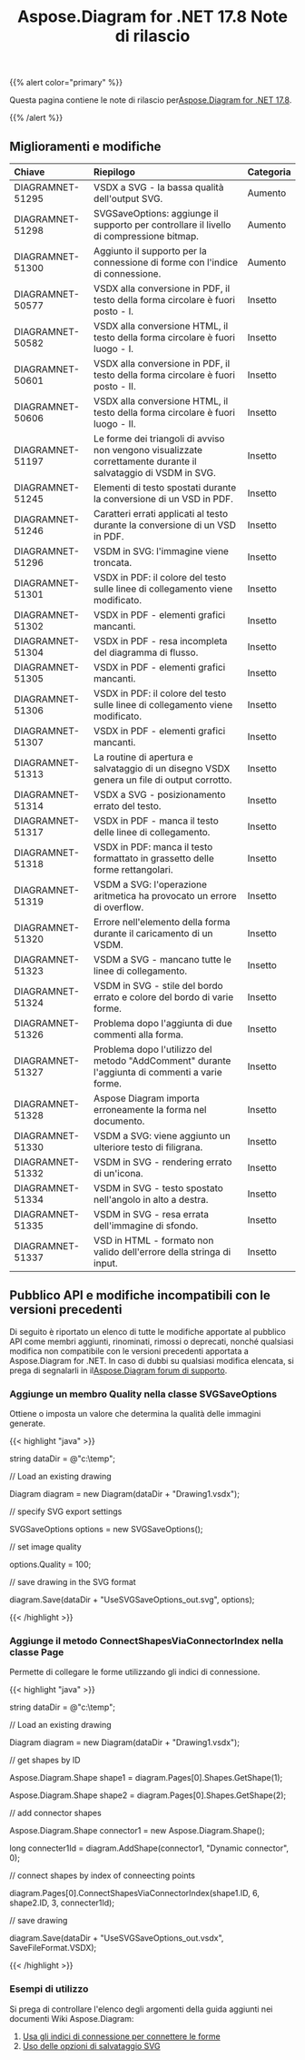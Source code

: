 ﻿---
title: Aspose.Diagram for .NET 17.8 Note di rilascio
type: docs
weight: 50
url: /it/net/aspose-diagram-for-net-17-8-release-notes/
---
{{% alert color="primary" %}} 

 Questa pagina contiene le note di rilascio per[Aspose.Diagram for .NET 17.8](https://www.nuget.org/packages/Aspose.Diagram/17.8.0).

{{% /alert %}} 
## **Miglioramenti e modifiche**

|**Chiave**|**Riepilogo**|**Categoria**|
|:- |:- |:- |
|DIAGRAMNET-51295|VSDX a SVG - la bassa qualità dell'output SVG.|Aumento|
|DIAGRAMNET-51298|SVGSaveOptions: aggiunge il supporto per controllare il livello di compressione bitmap.|Aumento|
|DIAGRAMNET-51300|Aggiunto il supporto per la connessione di forme con l'indice di connessione.|Aumento|
|DIAGRAMNET-50577|VSDX alla conversione in PDF, il testo della forma circolare è fuori posto - I.|Insetto|
|DIAGRAMNET-50582|VSDX alla conversione HTML, il testo della forma circolare è fuori luogo - I.|Insetto|
|DIAGRAMNET-50601|VSDX alla conversione in PDF, il testo della forma circolare è fuori posto - II.|Insetto|
|DIAGRAMNET-50606|VSDX alla conversione HTML, il testo della forma circolare è fuori luogo - II.|Insetto|
|DIAGRAMNET-51197|Le forme dei triangoli di avviso non vengono visualizzate correttamente durante il salvataggio di VSDM in SVG.|Insetto|
|DIAGRAMNET-51245|Elementi di testo spostati durante la conversione di un VSD in PDF.|Insetto|
|DIAGRAMNET-51246|Caratteri errati applicati al testo durante la conversione di un VSD in PDF.|Insetto|
|DIAGRAMNET-51296|VSDM in SVG: l'immagine viene troncata.|Insetto|
|DIAGRAMNET-51301|VSDX in PDF: il colore del testo sulle linee di collegamento viene modificato.|Insetto|
|DIAGRAMNET-51302|VSDX in PDF - elementi grafici mancanti.|Insetto|
|DIAGRAMNET-51304|VSDX in PDF - resa incompleta del diagramma di flusso.|Insetto|
|DIAGRAMNET-51305|VSDX in PDF - elementi grafici mancanti.|Insetto|
|DIAGRAMNET-51306|VSDX in PDF: il colore del testo sulle linee di collegamento viene modificato.|Insetto|
|DIAGRAMNET-51307|VSDX in PDF - elementi grafici mancanti.|Insetto|
|DIAGRAMNET-51313|La routine di apertura e salvataggio di un disegno VSDX genera un file di output corrotto.|Insetto|
|DIAGRAMNET-51314|VSDX a SVG - posizionamento errato del testo.|Insetto|
|DIAGRAMNET-51317|VSDX in PDF - manca il testo delle linee di collegamento.|Insetto|
|DIAGRAMNET-51318|VSDX in PDF: manca il testo formattato in grassetto delle forme rettangolari.|Insetto|
|DIAGRAMNET-51319|VSDM a SVG: l'operazione aritmetica ha provocato un errore di overflow.|Insetto|
|DIAGRAMNET-51320|Errore nell'elemento della forma durante il caricamento di un VSDM.|Insetto|
|DIAGRAMNET-51323|VSDM a SVG - mancano tutte le linee di collegamento.|Insetto|
|DIAGRAMNET-51324|VSDM in SVG - stile del bordo errato e colore del bordo di varie forme.|Insetto|
|DIAGRAMNET-51326|Problema dopo l'aggiunta di due commenti alla forma.|Insetto|
|DIAGRAMNET-51327|Problema dopo l'utilizzo del metodo "AddComment" durante l'aggiunta di commenti a varie forme.|Insetto|
|DIAGRAMNET-51328|Aspose Diagram importa erroneamente la forma nel documento.|Insetto|
|DIAGRAMNET-51330|VSDM a SVG: viene aggiunto un ulteriore testo di filigrana.|Insetto|
|DIAGRAMNET-51332|VSDM in SVG - rendering errato di un'icona.|Insetto|
|DIAGRAMNET-51334|VSDM in SVG - testo spostato nell'angolo in alto a destra.|Insetto|
|DIAGRAMNET-51335|VSDM in SVG - resa errata dell'immagine di sfondo.|Insetto|
|DIAGRAMNET-51337|VSD in HTML - formato non valido dell'errore della stringa di input.|Insetto|
## **Pubblico API e modifiche incompatibili con le versioni precedenti**
Di seguito è riportato un elenco di tutte le modifiche apportate al pubblico API come membri aggiunti, rinominati, rimossi o deprecati, nonché qualsiasi modifica non compatibile con le versioni precedenti apportata a Aspose.Diagram for .NET. In caso di dubbi su qualsiasi modifica elencata, si prega di segnalarli in il[Aspose.Diagram forum di supporto](https://forum.aspose.com/c/diagram/17).
### **Aggiunge un membro Quality nella classe SVGSaveOptions**
Ottiene o imposta un valore che determina la qualità delle immagini generate.

{{< highlight "java" >}}

 string dataDir = @"c:\temp\";

// Load an existing drawing

Diagram diagram = new Diagram(dataDir + "Drawing1.vsdx");

// specify SVG export settings

SVGSaveOptions options = new SVGSaveOptions();

// set image quality

options.Quality = 100;

// save drawing in the SVG format

diagram.Save(dataDir + "UseSVGSaveOptions_out.svg", options);

{{< /highlight >}}
### **Aggiunge il metodo ConnectShapesViaConnectorIndex nella classe Page**
Permette di collegare le forme utilizzando gli indici di connessione.

{{< highlight "java" >}}

 string dataDir = @"c:\temp\";

// Load an existing drawing

Diagram diagram = new Diagram(dataDir + "Drawing1.vsdx");

// get shapes by ID

Aspose.Diagram.Shape shape1 = diagram.Pages[0].Shapes.GetShape(1);

Aspose.Diagram.Shape shape2 = diagram.Pages[0].Shapes.GetShape(2);

// add connector shapes

Aspose.Diagram.Shape connector1 = new Aspose.Diagram.Shape();

long connecter1Id = diagram.AddShape(connector1, "Dynamic connector", 0);

// connect shapes by index of conneecting points

diagram.Pages[0].ConnectShapesViaConnectorIndex(shape1.ID, 6, shape2.ID, 3, connecter1Id);

// save drawing

diagram.Save(dataDir + "UseSVGSaveOptions_out.vsdx", SaveFileFormat.VSDX);

{{< /highlight >}}
### **Esempi di utilizzo**
Si prega di controllare l'elenco degli argomenti della guida aggiunti nei documenti Wiki Aspose.Diagram:

1. [Usa gli indici di connessione per connettere le forme](https://docs.aspose.com/diagram/net/add-retrieve-copy-and-read-visio-shape-data/#use-connection-indexes-to-connect-shapes)
1. [Uso delle opzioni di salvataggio SVG](https://docs.aspose.com/diagram/net/save-visio-document/)
